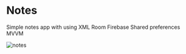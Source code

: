 # Notes
Simple notes app with using
XML
Room
Firebase
Shared preferences
MVVM

![notes](https://github.com/karagulov23/Notes/assets/62842649/ffb3371e-aa8a-489c-aac6-2d38be354552)
